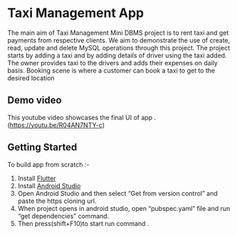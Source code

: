 # Taxi Management App 

The main aim of Taxi Management Mini DBMS project is to rent taxi and get payments from
respective clients. We aim to demonstrate the use of create, read, update and delete MySQL
operations through this project. The project starts by adding a taxi and by adding details of driver
using the taxi added. The owner provides taxi to the drivers and adds their expenses on daily basis.
Booking scene is where a customer can book a taxi to get to the desired location

## Demo video
This youtube video showcases the final UI of app .(https://youtu.be/R04AN7NTY-c)
## Getting Started

To build app from scratch :-
1.  Install  [Flutter](https://flutter.dev/docs/get-started/install)
1. Install  [Android Studio](https://developer.android.com/studio)
1. Open Android Studio and then select “Get from version control” and paste the https cloning url.
1. When project opens in android studio, open “pubspec.yaml” file and run “get dependencies” command.
1. Then press(shift+F10)to start run command .
